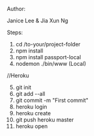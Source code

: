 Author:

Janice Lee & Jia Xun Ng

Steps:

1. cd /to-your/project-folder
2. npm install
3. npm install passport-local
4. nodemon ./bin/www (Local)

//Heroku

5. git init
6. git add --all
7. git commit -m "First commit"
8. heroku login
9. heroku create
10. git push heroku master
11. heroku open
